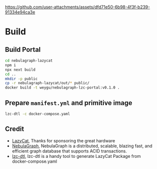 https://github.com/user-attachments/assets/dfd71e50-6b98-4f3f-b239-91334e94ca3e


# Build

## Build Portal

```bash
cd nebulagraph-lazycat
npm i
npx next build
cd ..
mkdir -p public
cp -r nebulagraph-lazycat/out/* public/
docker build -t weygu/nebulagraph-lzc-portal:v0.1.0 .
```

## Prepare `manifest.yml` and primitive image

```bash
lzc-dtl -c docker-compose.yaml
```


## Credit

- [LazyCat](https://lazycat.cloud/), Thanks for sponsoring the great hardware
- [NebulaGraph](https://github.com/vesoft-inc/nebula), NebulaGraph is a distributed, scalable, blazing fast, and efficient graph database that supports ACID transactions.
- [lzc-dtl](https://github.com/glzjin/lzc-dtl), lzc-dtl is a handy tool to generate LazyCat Package from docker-compose.yaml
